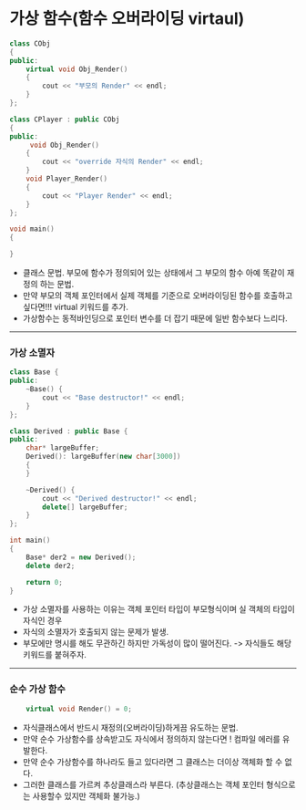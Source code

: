 # 가상 함수(함수 오버라이딩 virtaul)
```c++
class CObj
{
public:
	virtual void Obj_Render()
	{
		cout << "부모의 Render" << endl; 
	}
};

class CPlayer : public CObj 
{
public:
	 void Obj_Render()
	{
		cout << "override 자식의 Render" << endl; 
	}
	void Player_Render()
	{
		cout << "Player Render" << endl; 
	}
};

void main()
{

}
```
- 클래스 문법. 부모에 함수가 정의되어 있는 상태에서 그 부모의 함수 아예 똑같이 재정의 하는 문법. 
- 만약 부모의 객체 포인터에서 실제 객체를 기준으로 오버라이딩된 함수를 호출하고 싶다면!!! virtual 키워드를 추가.
- 가상함수는 동적바인딩으로 포인터 변수를 더 잡기 때문에 일반 함수보다 느리다.
***
### 가상 소멸자
```c++
class Base {
public:
	~Base() {
		cout << "Base destructor!" << endl;
	}
};

class Derived : public Base {
public:
	char* largeBuffer;
	Derived(): largeBuffer(new char[3000])
	{
	}

	~Derived() {
		cout << "Derived destructor!" << endl;
		delete[] largeBuffer;
	}
};

int main()
{
	Base* der2 = new Derived();
	delete der2;

    return 0;
}
```
- 가상 소멸자를 사용하는 이유는 객체 포인터 타입이 부모형식이며 실 객체의 타입이 자식인 경우
- 자식의 소멸자가 호출되지 않는 문제가 발생. 
- 부모에만 명시를 해도 무관하긴 하지만 가독성이 많이 떨어진다. -> 자식들도 해당 키워드를 붙혀주자.
***
### 순수 가상 함수
```c++
	virtual void Render() = 0;
```
- 자식클래스에서 반드시 재정의(오버라이딩)하게끔 유도하는 문법.
- 만약 순수 가상함수를 상속받고도 자식에서 정의하지 않는다면 ! 컴파일 에러를 유발한다.
- 만약 순수 가상함수를 하나라도 들고 있다라면 그 클래스는 더이상 객체화 할 수 없다.
- 그러한 클래스를 가르켜 추상클래스라 부른다. (추상클래스는 객체 포인터 형식으로는 사용할수 있지만 객체화 불가능.)
